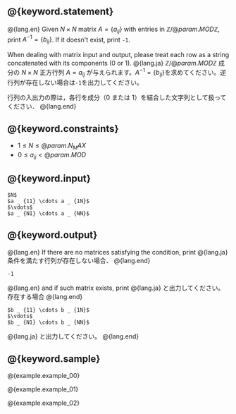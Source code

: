 ## @{keyword.statement}

@{lang.en}
Given $N \times N$ matrix $A = \lbrace a_{ij} \rbrace$ with entries in $\mathbb{Z}/@{param.MOD}\mathbb{Z}$, print $A^{-1} = \lbrace b_{ij} \rbrace$. If it doesn't exist, print `-1`.

When dealing with matrix input and output, please treat each row as a string concatenated with its components ($0$ or $1$).
@{lang.ja}
$\mathbb{Z}/@{param.MOD}\mathbb{Z}$ 成分の $N \times N$ 正方行列 $A=a_{ij}$ が与えられます。$A^{-1} = \lbrace b_{ij} \rbrace$を求めてください。逆行列が存在しない場合は`-1`を出力してください。

行列の入出力の際は，各行を成分（$0$ または $1$）を結合した文字列として扱ってください．
@{lang.end}


## @{keyword.constraints}

- $1 \leq N \leq @{param.N_MAX}$
- $0 \leq a_{ij} < @{param.MOD}$

## @{keyword.input}

```
$N$
$a _ {11} \cdots a _ {1N}$
$\vdots$
$a _ {N1} \cdots a _ {NN}$
```

## @{keyword.output}

@{lang.en}
If there are no matrices satisfying the condition, print
@{lang.ja}
条件を満たす行列が存在しない場合、
@{lang.end}

```
-1
```

@{lang.en}
and if such matrix exists, print
@{lang.ja}
と出力してください。存在する場合
@{lang.end}

```
$b _ {11} \cdots b _ {1N}$
$\vdots$
$b _ {N1} \cdots b _ {NN}$
```

@{lang.ja}
と出力してください。
@{lang.end}

## @{keyword.sample}

@{example.example_00}

@{example.example_01}

@{example.example_02}
